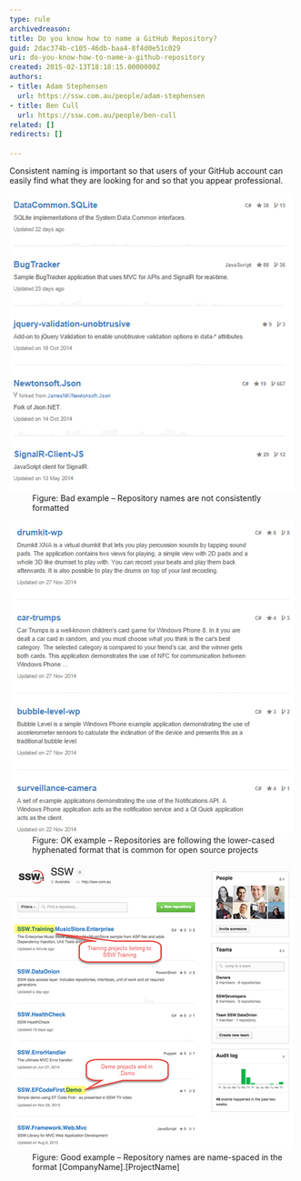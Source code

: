 ```yaml
---
type: rule
archivedreason: 
title: Do you know how to name a GitHub Repository?
guid: 2dac374b-c105-46db-baa4-8f4d0e51c029
uri: do-you-know-how-to-name-a-github-repository
created: 2015-02-13T18:18:15.0000000Z
authors:
- title: Adam Stephensen
  url: https://ssw.com.au/people/adam-stephensen
- title: Ben Cull
  url: https://ssw.com.au/people/ben-cull
related: []
redirects: []

---
```


Consistent naming is important so that users of your GitHub account can easily find what they are looking for and so that you appear professional.

<!--endintro-->
<dl class="badImage"><dt>
      <img src="name-github-bad.png" alt="">
   </dt><dd>Figure: Bad example – Repository names are not consistently formatted</dd></dl><dl><dl class="image"><dt>
            <img src="name-github-ok.png" alt="">
         </dt><dd>Figure: OK example – Repositories are following the lower-cased hyphenated format that is common for open source projects</dd></dl><dl><dl class="goodImage"><dt>
                  <img src="name-github-good.png" alt="">
               </dt><dd>Figure: Good example – Repository names are name-spaced in the format [CompanyName].[ProjectName]</dd><dl>
</dl></dl></dl></dl>
